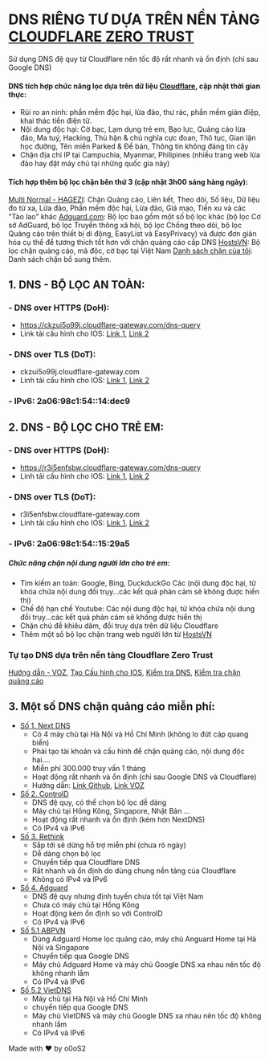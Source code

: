 # DNS RIÊNG TƯ DỰA TRÊN NỀN TẢNG [CLOUDFLARE ZERO TRUST](https://www.cloudflare.com/zero-trust/)
Sử dụng DNS đệ quy từ Cloudflare nên tốc độ rất nhanh và ổn định (chỉ sau Google DNS)
#### DNS tích hợp chức năng lọc dựa trên dữ liệu [Cloudflare](https://www.cloudflare.com/), cập nhật thời gian thực:
- Rủi ro an ninh: phần mềm độc hại, lừa đảo, thư rác, phần mềm gián điệp, khai thác tiền điện tử.
- Nội dung độc hại: Cờ bạc, Lạm dụng trẻ em, Bạo lực, Quảng cáo lừa đảo, Ma tuý, Hacking, Thù hận & chủ nghĩa cực đoan, Thô tục, Gian lận học đường, Tên miền Parked & Để bán, Thông tin không đáng tin cậy
- Chặn địa chỉ IP tại Campuchia, Myanmar, Philipines (nhiều trang web lừa đảo hay đặt máy chủ tại những quốc gia này)
#### Tích hợp thêm bộ lọc chặn bên thứ 3 (cập nhật 3h00 sáng hàng ngày): 
[Multi Normal - HAGEZI](https://github.com/hagezi/dns-blocklists?tab=readme-ov-file#normal): Chặn Quảng cáo, Liên kết, Theo dõi, Số liệu, Dữ liệu đo từ xa, Lừa đảo, Phần mềm độc hại, Lừa đảo, Giả mạo, Tiền xu và các "Tào lao" khác
[Adguard.com](https://github.com/AdguardTeam/AdGuardSDNSFilter): Bộ lọc bao gồm một số bộ lọc khác (bộ lọc Cơ sở AdGuard, bộ lọc Truyền thông xã hội, bộ lọc Chống theo dõi, bộ lọc Quảng cáo trên thiết bị di động, EasyList và EasyPrivacy) và được đơn giản hóa cụ thể để tương thích tốt hơn với chặn quảng cáo cấp DNS
[HostsVN](https://github.com/bigdargon/hostsVN): Bộ lọc chặn quảng cáo, mã độc, cờ bạc tại Việt Nam
[Danh sách chặn của tôi](https://raw.githubusercontent.com/o0oS2/DNS-Filter/main/Denylist): Danh sách chặn bổ sung thêm.
## 1. DNS - BỘ LỌC AN TOÀN:
### - DNS over HTTPS (DoH):
* https://ckzui5o99j.cloudflare-gateway.com/dns-query
* Link tải cấu hình cho IOS: [Link 1](https://1zfnlg.dm.files.1drv.com/y4m8RVBSoHBBKsJTKkuUKrrcN8I6DeDELYiSK5xPWjqnT2lXeuMjPgnj2lEukCRJwkDVCF-S2MSbScqwLiTBF3n0SeKUsNNEydoz4QpnUWZmB9aBCRxhUb_KVKgw_rzST93apAI2IJlgaZi0GVoa9MkmZwWPDQelZYV4_zoQhuRcSlM5Rpwe78SF0x7JnaDbY4Jv2bpTWdi_hoCuK83LqQ88w),  [Link 2](https://1drv.ms/u/s!Al8R__2PmYaUjQWxOwFM7SASk2on?e=ViZ0tk)
### - DNS over TLS (DoT):
* ckzui5o99j.cloudflare-gateway.com
* Linh tải cấu hình cho IOS: [Link 1](https://2dfnlg.dm.files.1drv.com/y4mYR6R1ELgRxu_GrCgqn-yMBuZSGDqYNo-Fz4TPlsbqWlCqc-hNoJucJEIO91se8jYaBBldC7_i3w1HLWENuOwqPyHuuc700V-f_RQQV4DGUes88R5b2zVF8om7QfRJJykWpuuwxLhWFRaBme5-SaLPZOllupbZBmOwF-fQgee339ll7lfRr-la7FSwPcXFAYSBT2DCEeNy2bgbpNLorw8OA), [Link 2](https://1drv.ms/u/s!Al8R__2PmYaUjQQeAGgZjabiKtHb?e=VEHpLd)
### - IPv6: 2a06:98c1:54::14:dec9

## 2. DNS - BỘ LỌC CHO TRẺ EM:
### - DNS over HTTPS (DoH):
* https://r3i5enfsbw.cloudflare-gateway.com/dns-query
* Linh tải cấu hình cho IOS: [Link 1](https://0dcyig.dm.files.1drv.com/y4m6vxJo8t3XR0XcgjS9tKtBvBjJu4SjssfjlCrN91uRn5cKHSjlDctx9w6AkQa2bE9L9ltOtK2hiKSgPaaALn-1yZ4NT8hB71dn5lXfAj5XqwF_05RhmPckxLcK3VFaE0KevLbeAZH-dnyKbhyKmoWqeyaNNKV9lCejlDOD0M07GkDNAeRuLwjxUDG8Kg0HFy5AMqnaBlSpMwB5iGcCkSegA), [Link 2](https://1drv.ms/u/s!Al8R__2PmYaUjQanCbp7HMJHbg9K?e=XKlcjB)
### - DNS over TLS (DoT):
* r3i5enfsbw.cloudflare-gateway.com
* Linh tải cấu hình cho IOS: [Link 1](https://zzcyig.dm.files.1drv.com/y4mqDYDzRHVNF7qHlJo7qZKIpthJvWbOrRn5WnC5XYHFfGD8QP0hSs6IkAJeGBQZ2P-oHBSsazvONfmJTgSHeubvfNCftS7El-DRWx-zls7EaGuU1ZXlvrOZE15WhFY6QWWe2ttJpbgGuucV9uy5YVrFuXacUypkyP_cErzN9kfjghElVI9N0Oflav7e_9xgfI3CFn56Ct4-HKGg4rF6Ja4Zw), [Link 2](https://1drv.ms/u/s!Al8R__2PmYaUjQcoRWDEVAHGlda4?e=qHKxYK)
### - IPv6: 2a06:98c1:54::15:29a5

##### Chức năng chặn nội dung người lớn cho trẻ em:
- Tìm kiếm an toàn: Google, Bing, DuckduckGo Các (nội dung độc hại, từ khóa chứa nội dung đồi trụy...các kết quả phản cảm sẽ không được hiển thị)
- Chế độ hạn chế Youtube: Các nội dung độc hại, từ khóa chứa nội dung đồi trụy...các kết quả phản cảm sẽ không được hiển thị
- Chặn chủ đề khiêu dâm, đồi truỵ dựa trên dữ liệu Cloudflare
- Thêm một số bộ lọc chặn trang web người lớn từ [HostsVN](https://github.com/bigdargon/hostsVN)

### Tự tạo DNS dựa trên nền tảng Cloudflare Zero Trust
[Hướng dẫn - VOZ](https://voz.vn/t/huong-dan-dung-cloudflare-zero-trust.822971/), [Tạo Cấu hình cho IOS](https://dns.notjakob.com/tool.html), [Kiểm tra DNS](https://www.dnscheck.tools/), [Kiểm tra chặn quảng cáo](https://d3ward.github.io/toolz/adblock.html)

## 3. Một số DNS chặn quảng cáo miễn phí:
- [Số 1. Next DNS](https://my.nextdns.io/)
  * Có 4 máy chủ tại Hà Nội và Hồ Chí Minh (không lo đứt cáp quang biển)
  * Phải tạo tài khoản và cấu hình để chặn quảng cáo, nội dung độc hại....
  * Miễn phí 300.000 truy vấn 1 tháng
  * Hoạt động rất nhanh và ổn định (chỉ sau Google DNS và Cloudflare)
  * Hướng dẫn: [Link Github](https://github.com/bigdargon/hostsVN/wiki/NextDNS), [Link VOZ](https://voz.vn/t/tat-tan-tat-ve-dich-vu-nextdns.522718/)
- [Số 2. ControlD](https://controld.com/free-dns)
  * DNS đệ quy, có thể chọn bộ lọc dễ dàng
  * Máy chủ tại Hồng Kông, Singapore, Nhật Bản ...
  * Hoạt động rất nhanh và ổn định (kém hơn NextDNS)
  * Có IPv4 và IPv6
- [Số 3. Rethink](https://rethinkdns.com/configure)
  * Sắp tới sẽ dừng hỗ trợ miễn phí (chưa rõ ngày)
  * Dễ dàng chọn bộ lọc
  * Chuyển tiếp qua Cloudflare DNS
  * Rất nhanh và ổn định do dùng chung nền tảng của Cloudflare
  * Không có IPv4 và IPv6
- [Số 4. Adguard](https://adguard-dns.io/en/public-dns.html)
  * DNS đệ quy nhưng định tuyến chưa tốt tại Việt Nam
  * Chưa có máy chủ tại Hồng Kông
  * Hoạt động kém ổn định so với ControlD
  * Có IPv4 và IPv6
- [Số 5.1 ABPVN](https://private-dns.abpvn.com/)
  * Dùng Adguard Home lọc quảng cáo, máy chủ Anguard Home tại Hà Nội và Singapore
  * Chuyển tiếp qua Google DNS
  * Máy chủ Adguard Home và máy chủ Google DNS xa nhau nên tốc độ không nhanh lắm
  * Có IPv4 và IPv6
- [Số 5.2 VietDNS](https://vietdns.vn/)
  * Máy chủ tại Hà Nội và Hồ Chí Minh
  * chuyển tiếp qua Google DNS
  * Máy chủ VietDNS và máy chủ Google DNS xa nhau nên tốc độ không nhanh lắm
  * Có IPv4 và IPv6

Made with ♥ by o0oS2
